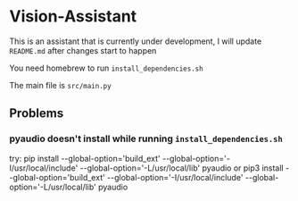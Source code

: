 # Vision-Assistant

This is an assistant that is currently under development,
I will update `README.md` after changes start to happen

You need homebrew to run `install_dependencies.sh`

The main file is `src/main.py`

## Problems

### pyaudio doesn't install while running `install_dependencies.sh`

try:
    pip install --global-option='build_ext' --global-option='-I/usr/local/include' --global-option='-L/usr/local/lib' pyaudio
or
    pip3 install --global-option='build_ext' --global-option='-I/usr/local/include' --global-option='-L/usr/local/lib' pyaudio
